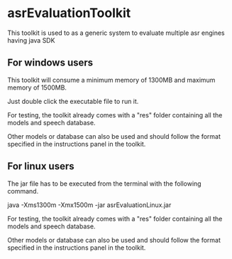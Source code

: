 # asrEvaluationToolkit
This toolkit is used to as a generic system to evaluate multiple asr engines having java SDK

## For windows users
This toolkit will consume a minimum memory of 1300MB and maximum memory of 1500MB.

Just double click the executable file to run it.

For testing, the toolkit already comes with a "res" folder containing all the models and speech database.

Other models or database can also be used and should follow the format specified in the instructions panel in the toolkit.


## For linux users
The jar file has to be executed from the terminal with the following command.

java -Xms1300m -Xmx1500m -jar asrEvaluationLinux.jar

For testing, the toolkit already comes with a "res" folder containing all the models and speech database.

Other models or database can also be used and should follow the format specified in the instructions panel in the toolkit.
